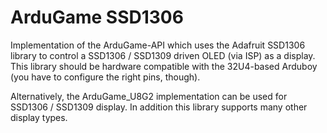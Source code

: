 # ArduGame SSD1306

Implementation of the ArduGame-API which uses the Adafruit SSD1306 library to control a SSD1306 / SSD1309 driven OLED (via ISP) as a display.
This library should be hardware compatible with the 32U4-based Arduboy (you have to configure the right pins, though).

Alternatively, the ArduGame_U8G2 implementation can be used for SSD1306 / SSD1309 display. In addition this library supports many other display types.
